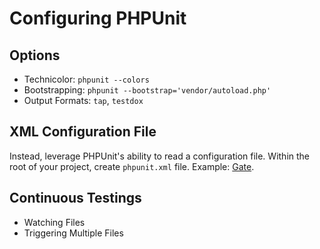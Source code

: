 # Configuring PHPUnit

## Options
* Technicolor: `phpunit --colors`
* Bootstrapping: `phpunit --bootstrap='vendor/autoload.php'`
* Output Formats: `tap`, `testdox`

## XML Configuration File
Instead, leverage PHPUnit's ability to read a configuration file. Within the root of your project, create `phpunit.xml` file. Example: [Gate](./lesson/phpunit.xml).

## Continuous Testings
* Watching Files
* Triggering Multiple Files
